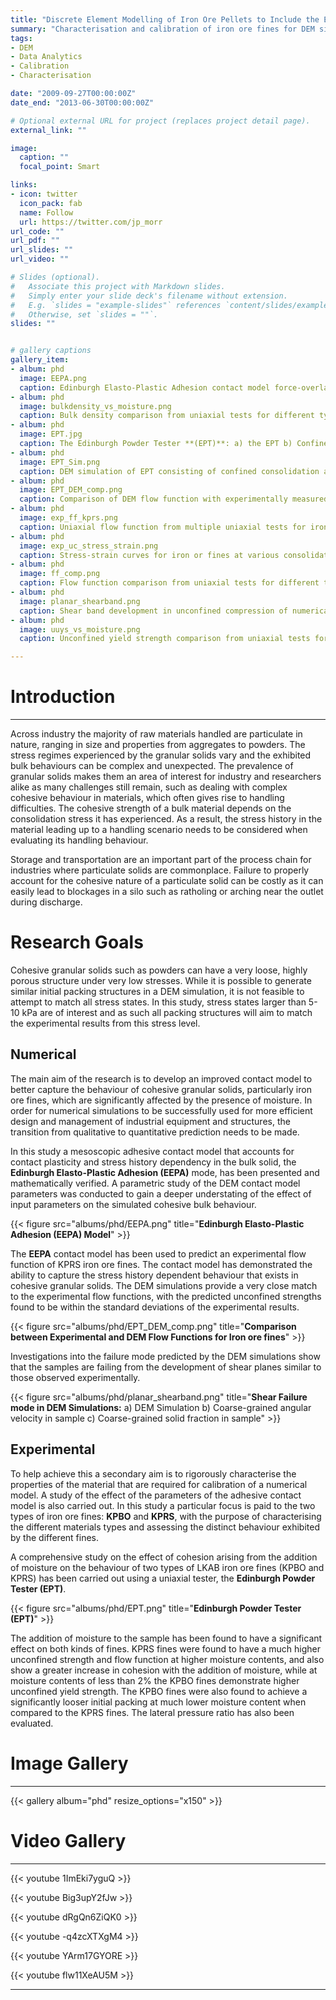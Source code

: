 ```yaml
---
title: "Discrete Element Modelling of Iron Ore Pellets to Include the Effects of Moisture and Fines"
summary: "Characterisation and calibration of iron ore fines for DEM simulations" 
tags:
- DEM
- Data Analytics
- Calibration
- Characterisation

date: "2009-09-27T00:00:00Z"
date_end: "2013-06-30T00:00:00Z"

# Optional external URL for project (replaces project detail page).
external_link: ""

image:
  caption: ""
  focal_point: Smart

links:
- icon: twitter
  icon_pack: fab
  name: Follow
  url: https://twitter.com/jp_morr
url_code: ""
url_pdf: ""
url_slides: ""
url_video: ""

# Slides (optional).
#   Associate this project with Markdown slides.
#   Simply enter your slide deck's filename without extension.
#   E.g. `slides = "example-slides"` references `content/slides/example-slides.md`.
#   Otherwise, set `slides = ""`.
slides: ""


# gallery captions
gallery_item:
- album: phd
  image: EEPA.png
  caption: Edinburgh Elasto-Plastic Adhesion contact model force-overlap relationship
- album: phd
  image: bulkdensity_vs_moisture.png
  caption: Bulk density comparison from uniaxial tests for different types of iron ore fines at varying moisture contents
- album: phd
  image: EPT.jpg
  caption: The Edinburgh Powder Tester **(EPT)**: a) the EPT b) Confined consolidation of sample in EPT c) Unconfined compression to failure in EPT d) Typical Failed sample
- album: phd
  image: EPT_Sim.png
  caption: DEM simulation of EPT consisting of confined consolidation and unconfined compression
- album: phd
  image: EPT_DEM_comp.png
  caption: Comparison of DEM flow function with experimentally measured flow function at various moisture contents
- album: phd
  image: exp_ff_kprs.png
  caption: Uniaxial flow function from multiple uniaxial tests for iron ore fines at various mositure contents
- album: phd
  image: exp_uc_stress_strain.png
  caption: Stress-strain curves for iron or fines at various consolidation stresses
- album: phd
  image: ff_comp.png
  caption: Flow function comparison from uniaxial tests for different types of iron ore fines at varying moisture contents
- album: phd
  image: planar_shearband.png
  caption: Shear band development in unconfined compression of numerical sample
- album: phd
  image: uuys_vs_moisture.png
  caption: Unconfined yield strength comparison from uniaxial tests for different types of iron ore fines at varying moisture contents

---
```


# Introduction
---

Across industry the majority of raw materials handled are particulate in nature, ranging in size and properties from aggregates to powders. 
The stress regimes experienced by the granular solids vary and the exhibited bulk behaviours can be complex and unexpected. 
The prevalence of granular solids makes them an area of interest for industry and researchers alike as many challenges still remain, such as dealing with complex cohesive behaviour in materials, which often gives rise to handling difficulties.
The cohesive strength of a bulk material depends on the consolidation stress it has experienced. As a result, the stress history in the material leading up to a handling scenario needs to be considered when evaluating its handling behaviour.


Storage and transportation are an important part of the process chain for industries where particulate solids are commonplace. 
Failure to properly account for the cohesive nature of a particulate solid can be costly as it can easily lead to blockages in a silo such as ratholing or arching near the outlet during discharge. 


# Research Goals
Cohesive granular solids such as powders can have a very loose, highly porous structure under very low stresses. 
While it is possible to generate similar initial packing structures in a DEM simulation, it is not feasible to attempt to match all stress states. 
In this study, stress states larger than 5-10 kPa are of interest and as such all packing structures will aim to match the experimental results from this stress level. 

## Numerical
The main aim of the research is to develop an improved contact model to better capture the behaviour of cohesive granular solids, particularly iron ore fines, which are significantly affected by the presence of moisture. In order for numerical simulations to be successfully used for more efficient design and management of industrial equipment and structures, the transition from qualitative to quantitative prediction needs to be made. 

In this study a mesoscopic adhesive contact model that accounts for contact plasticity and stress history dependency in the bulk solid, the **Edinburgh Elasto-Plastic Adhesion (EEPA)** mode, has been presented and mathematically verified. A parametric study of the DEM contact model parameters was conducted to gain a deeper understating of the effect of input parameters on the simulated cohesive bulk behaviour.

{{< figure src="albums/phd/EEPA.png" title="**Edinburgh Elasto-Plastic Adhesion (EEPA) Model**"  >}}


The **EEPA** contact model has been used to predict an experimental flow function of KPRS iron ore fines. 
The contact model has demonstrated the ability to capture the stress history dependent behaviour that exists in cohesive granular solids. 
The DEM simulations provide a very close match to the experimental flow functions, with the predicted unconfined strengths found to be within the standard deviations of the experimental results. 

{{< figure src="albums/phd/EPT_DEM_comp.png" title="**Comparison between Experimental and DEM Flow Functions for Iron ore fines**"  >}}


Investigations into the failure mode predicted by the DEM simulations show that the samples are failing from the development of shear planes similar to those observed experimentally.

{{< figure src="albums/phd/planar_shearband.png" title="**Shear Failure mode in DEM Simulations:** a) DEM Simulation b) Coarse-grained angular velocity in sample c) Coarse-grained solid fraction in sample"  >}}


## Experimental
To help achieve this a secondary aim is to rigorously characterise the properties of the material that are required for calibration of a numerical model. 
A study of the effect of the parameters of the adhesive contact model is also carried out. 
In this study a particular focus is paid to the two types of iron ore fines: **KPBO** and **KPRS**, with the purpose of characterising the different materials types and assessing the distinct behaviour exhibited by the different fines.

A comprehensive study on the effect of cohesion arising from the addition of moisture on the behaviour of two types of LKAB iron ore fines (KPBO and KPRS) has been carried out using a uniaxial tester, the **Edinburgh Powder Tester (EPT)**. 

{{< figure src="albums/phd/EPT.png" title="**Edinburgh Powder Tester (EPT)**"  >}}

The addition of moisture to the sample has been found to have a significant effect on both kinds of fines. 
KPRS fines were found to have a much higher unconfined strength and flow function at higher moisture contents, and also show a greater
increase in cohesion with the addition of moisture, while at moisture contents of less than 2% the KPBO fines demonstrate higher unconfined yield strength. 
The KPBO fines were also found to achieve a significantly looser initial packing at much lower moisture content when compared to the KPRS fines. 
The lateral pressure ratio has also been evaluated.


# Image Gallery
---

{{< gallery album="phd" resize_options="x150" >}}



# Video Gallery
---

{{< youtube 1ImEki7yguQ >}}


{{< youtube Big3upY2fJw >}}


{{< youtube dRgQn6ZiQK0 >}}


{{< youtube -q4zcXTXgM4 >}}


{{< youtube YArm17GYORE >}}



{{< youtube flw11XeAU5M >}}



---


